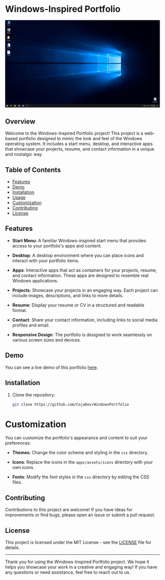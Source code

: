# Windows-Inspired Portfolio

![Windows-Inspired Portfolio](screenshot.png)

## Overview

Welcome to the Windows-Inspired Portfolio project! This project is a web-based portfolio designed to mimic the look and feel of the Windows operating system. It includes a start menu, desktop, and interactive apps that showcase your projects, resume, and contact information in a unique and nostalgic way.

## Table of Contents

- [Features](#features)
- [Demo](#demo)
- [Installation](#installation)
- [Usage](#usage)
- [Customization](#customization)
- [Contributing](#contributing)
- [License](#license)

## Features

- **Start Menu**: A familiar Windows-inspired start menu that provides access to your portfolio's apps and content.

- **Desktop**: A desktop environment where you can place icons and interact with your portfolio items.

- **Apps**: Interactive apps that act as containers for your projects, resume, and contact information. These apps are designed to resemble real Windows applications.

- **Projects**: Showcase your projects in an engaging way. Each project can include images, descriptions, and links to more details.

- **Resume**: Display your resume or CV in a structured and readable format.

- **Contact**: Share your contact information, including links to social media profiles and email.

- **Responsive Design**: The portfolio is designed to work seamlessly on various screen sizes and devices.

## Demo

You can see a live demo of this portfolio [here]([https://yourportfolio.com](https://cojadev.github.io/WindowsPortfolio/)).

## Installation

1. Clone the repository:

   ```bash
   git clone https://github.com/CojaDev/WindowsPortfolio
   ```

# Customization

You can customize the portfolio's appearance and content to suit your preferences:

- **Themes**: Change the color scheme and styling in the `css` directory.

- **Icons**: Replace the icons in the `apps/assets/icons` directory with your own icons.

- **Fonts**: Modify the font styles in the `css` directory by editing the CSS files.

## Contributing

Contributions to this project are welcome! If you have ideas for improvements or find bugs, please open an issue or submit a pull request.

## License

This project is licensed under the MIT License - see the [LICENSE](LICENSE) file for details.

---

Thank you for using the Windows-Inspired Portfolio project. We hope it helps you showcase your work in a creative and engaging way! If you have any questions or need assistance, feel free to reach out to us.
